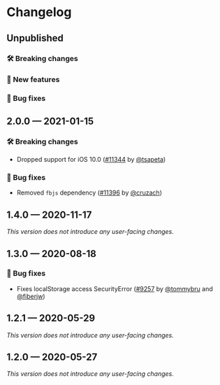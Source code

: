 # Changelog

## Unpublished

### 🛠 Breaking changes

### 🎉 New features

### 🐛 Bug fixes

## 2.0.0 — 2021-01-15

### 🛠 Breaking changes

- Dropped support for iOS 10.0 ([#11344](https://github.com/expo/expo/pull/11344) by [@tsapeta](https://github.com/tsapeta))

### 🐛 Bug fixes

- Removed `fbjs` dependency ([#11396](https://github.com/expo/expo/pull/11396) by [@cruzach](https://github.com/cruzach))

## 1.4.0 — 2020-11-17

_This version does not introduce any user-facing changes._

## 1.3.0 — 2020-08-18

### 🐛 Bug fixes

- Fixes localStorage access SecurityError ([#9257](https://github.com/expo/expo/pull/9257) by [@tommybru](https://github.com/tommybru) and [@fiberjw](https://github.com/fiberjw))

## 1.2.1 — 2020-05-29

_This version does not introduce any user-facing changes._

## 1.2.0 — 2020-05-27

_This version does not introduce any user-facing changes._
